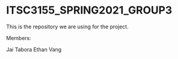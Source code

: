 # ITSC3155_SPRING2021_GROUP3
This is the repository we are using for the project.


Members:


Jai Tabora
Ethan Vang
